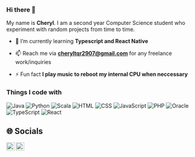 ### Hi there 👋
My name is **Cheryl**. I am a second year Computer Science student who experiment with random projects from time to time.

- 🌱 I’m currently learning **Typescript and React Native**

- 📫 Reach me via **cheryltqr2907@gmail.com** for any freelance work/inquiries

- ⚡ Fun fact **I play music to reboot my internal CPU when neccessary**
  
<h3>Things I code with</h3>
<p>
  <img alt="Java" src="https://img.shields.io/badge/Java-gold?style=flat-square" /> 
  <img alt="Python" src="https://img.shields.io/badge/python-yellow?style=flat-square&logo=python&logoColor=white" /> 
  <img alt="Scala" src="https://img.shields.io/badge/Scala-red?style=flat-square&logo=scala" /> 
  <img alt="HTML" src="https://img.shields.io/badge/HTML5-orange?style=flat-square&logo=html5&logoColor=white" /> 
  <img alt="CSS" src="https://img.shields.io/badge/CSS3-brown?style=flat-square&logo=CSS3" /> 
  <img alt="JavaScript" src="https://img.shields.io/badge/JavaScript-gray?style=flat-square&logo=javascript" /> 
  <img alt="PHP" src="https://img.shields.io/badge/PHP-purple?style=flat-square&logo=php&logoColor=white" /> 
  <img alt="Oracle" src="https://img.shields.io/badge/oracle-indigo?style=flat-square&logo=oracle" /> 
  <img alt="TypeScript" src="https://img.shields.io/badge/TypeScript-blue?style=flat-square&logo=typescript&logoColor=white" /> 
  <img alt="React" src="https://img.shields.io/badge/React-black?style=flat-square&logo=react" />
  
</p>

## 🌐 Socials
<a href="https://www.instagram.com/chxryl.02/">
  <img align="left" alt="Instagram" width="22px" src="https://raw.githubusercontent.com/hussainweb/hussainweb/main/icons/instagram.png" />
</a>
<a href="https://www.linkedin.com/in/cheryl-toh-5854a51b3/">
  <img align="left" alt="LinkedIN" width="22px" src="https://raw.githubusercontent.com/peterthehan/peterthehan/master/assets/linkedin.svg" />
</a>

